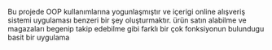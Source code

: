 Bu projede OOP kullanımlarına yogunlaşmıştır ve içerigi  online alışveriş sistemi uygulaması benzeri bir şey oluşturmaktır. ürün satın alabilme ve magazaları begenip takip edebilme gibi farklı bir çok  fonksiyonun bulundugu basit bir uygulama 
